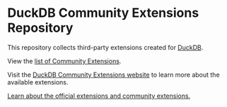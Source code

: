 # DuckDB Community Extensions Repository 

This repository collects third-party extensions created for [DuckDB](https://www.duckdb.org).

View the [list of Community Extensions](https://duckdb.org/community_extensions/list_of_extensions).

Visit the [DuckDB Community Extensions website](https://duckdb.org/community_extensions) to learn more about the available extensions.

[Learn about the official extensions and community extensions.](https://duckdb.org/2024/07/05/community-extensions)
